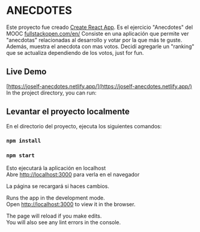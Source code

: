 # ANECDOTES  

Este proyecto fue creado [Create React App](https://github.com/facebook/create-react-app).
Es el ejercicio "Anecdotes" del MOOC [fullstackopen.com/en/](fullstackopen.com/en/)
Consiste en una aplicación que permite ver "anecdotas" relacionadas al desarrollo y votar
por la que más te guste. Además, muestra el anecdota con mas votos. Decidí agregarle 
un "ranking" que se actualiza dependiendo de los votos, just for fun.

## Live Demo
[https://joself-anecdotes.netlify.app/](https://joself-anecdotes.netlify.app/)
In the project directory, you can run:

## Levantar el proyecto localmente

En el directorio del proyecto, ejecuta los siguientes comandos:
### `npm install`
### `npm start`

Esto ejecutará la aplicación en localhost  
Abre [http://localhost:3000](http://localhost:3000) para verla en el navegador

La página se recargará si haces cambios.

Runs the app in the development mode.<br />
Open [http://localhost:3000](http://localhost:3000) to view it in the browser.

The page will reload if you make edits.<br />
You will also see any lint errors in the console.
